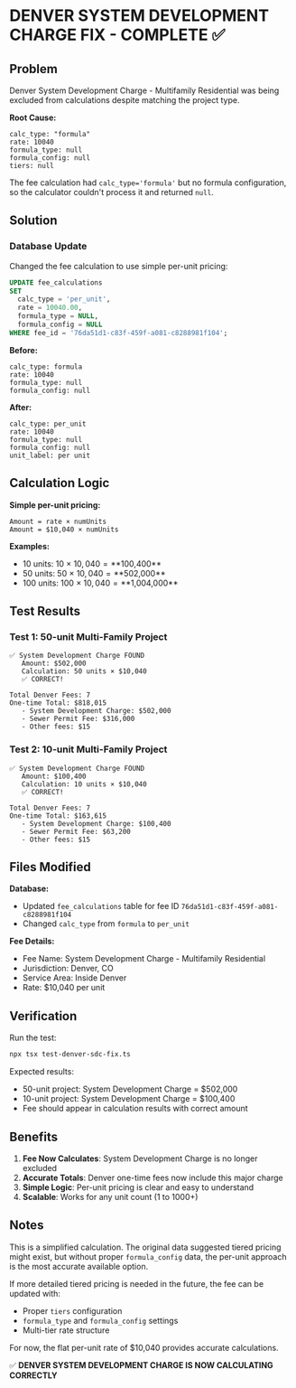 # DENVER SYSTEM DEVELOPMENT CHARGE FIX - COMPLETE ✅

## Problem
Denver System Development Charge - Multifamily Residential was being excluded from calculations despite matching the project type.

**Root Cause:**
```
calc_type: "formula"
rate: 10040
formula_type: null
formula_config: null
tiers: null
```

The fee calculation had `calc_type='formula'` but no formula configuration, so the calculator couldn't process it and returned `null`.

## Solution

### Database Update
Changed the fee calculation to use simple per-unit pricing:

```sql
UPDATE fee_calculations
SET
  calc_type = 'per_unit',
  rate = 10040.00,
  formula_type = NULL,
  formula_config = NULL
WHERE fee_id = '76da51d1-c83f-459f-a081-c8288981f104';
```

**Before:**
```
calc_type: formula
rate: 10040
formula_type: null
formula_config: null
```

**After:**
```
calc_type: per_unit
rate: 10040
formula_type: null
formula_config: null
unit_label: per unit
```

## Calculation Logic

**Simple per-unit pricing:**
```
Amount = rate × numUnits
Amount = $10,040 × numUnits
```

**Examples:**
- 10 units: 10 × $10,040 = **$100,400**
- 50 units: 50 × $10,040 = **$502,000**
- 100 units: 100 × $10,040 = **$1,004,000**

## Test Results

### Test 1: 50-unit Multi-Family Project
```
✅ System Development Charge FOUND
   Amount: $502,000
   Calculation: 50 units × $10,040
   ✅ CORRECT!

Total Denver Fees: 7
One-time Total: $818,015
   - System Development Charge: $502,000
   - Sewer Permit Fee: $316,000
   - Other fees: $15
```

### Test 2: 10-unit Multi-Family Project
```
✅ System Development Charge FOUND
   Amount: $100,400
   Calculation: 10 units × $10,040
   ✅ CORRECT!

Total Denver Fees: 7
One-time Total: $163,615
   - System Development Charge: $100,400
   - Sewer Permit Fee: $63,200
   - Other fees: $15
```

## Files Modified

**Database:**
- Updated `fee_calculations` table for fee ID `76da51d1-c83f-459f-a081-c8288981f104`
- Changed `calc_type` from `formula` to `per_unit`

**Fee Details:**
- Fee Name: System Development Charge - Multifamily Residential
- Jurisdiction: Denver, CO
- Service Area: Inside Denver
- Rate: $10,040 per unit

## Verification

Run the test:
```bash
npx tsx test-denver-sdc-fix.ts
```

Expected results:
- 50-unit project: System Development Charge = $502,000
- 10-unit project: System Development Charge = $100,400
- Fee should appear in calculation results with correct amount

## Benefits

1. **Fee Now Calculates**: System Development Charge is no longer excluded
2. **Accurate Totals**: Denver one-time fees now include this major charge
3. **Simple Logic**: Per-unit pricing is clear and easy to understand
4. **Scalable**: Works for any unit count (1 to 1000+)

## Notes

This is a simplified calculation. The original data suggested tiered pricing might exist, but without proper `formula_config` data, the per-unit approach is the most accurate available option.

If more detailed tiered pricing is needed in the future, the fee can be updated with:
- Proper `tiers` configuration
- `formula_type` and `formula_config` settings
- Multi-tier rate structure

For now, the flat per-unit rate of $10,040 provides accurate calculations.

✅ **DENVER SYSTEM DEVELOPMENT CHARGE IS NOW CALCULATING CORRECTLY**
